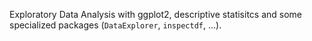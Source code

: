 Exploratory Data Analysis with ggplot2, descriptive statisitcs and some specialized packages (`DataExplorer`, `inspectdf`, ...).

